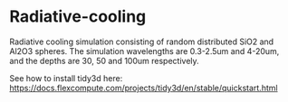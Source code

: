 # Radiative-cooling

Radiative cooling simulation consisting of random distributed SiO2 and Al2O3 spheres. The simulation wavelengths are 0.3-2.5um and 4-20um, and the depths are 30, 50 and 100um respectively.

See how to install tidy3d here: https://docs.flexcompute.com/projects/tidy3d/en/stable/quickstart.html
